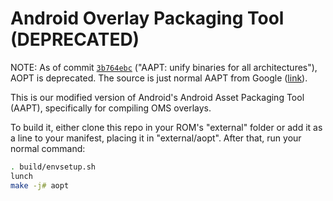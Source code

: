 # Android Overlay Packaging Tool (DEPRECATED)

NOTE: As of commit [`3b764ebc`](https://github.com/substratum/substratum/commit/3b764ebc09991b14b06dee074a1633ef4f5169d5) ("AAPT: unify binaries for all architectures"), AOPT is deprecated. The source is just normal AAPT from Google ([link](https://android.googlesource.com/platform/frameworks/base/+log/master/tools/aapt)).

This is our modified version of Android's Android Asset Packaging Tool (AAPT), specifically for compiling OMS overlays.

To build it, either clone this repo in your ROM's "external" folder or add it as a line to your manifest, placing it in "external/aopt". After that, run your normal command:

```bash
. build/envsetup.sh
lunch
make -j# aopt
```
